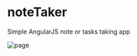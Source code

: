 # noteTaker
Simple AngularJS note or tasks taking app

![page](https://cloud.githubusercontent.com/assets/4959368/18520025/c232bf6c-7aae-11e6-8585-af2b12d007a2.JPG)
